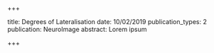+++

title: Degrees of Lateralisation
date: 10/02/2019
publication_types: 2
publication: NeuroImage
abstract: Lorem ipsum

+++
